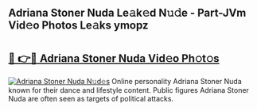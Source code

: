 ## Adriana Stoner Nuda Le𝚊k𝚎d N𝚞𝚍e - Part-JVm Vid𝚎o Photos Le𝚊ks ymopz

# <h2><a href="http://fbd4mna.evod.top/?m=Adriana+Stoner+Nuda">🔗 👉🔴 Adriana Stoner Nuda Vid𝚎o Ph𝚘t𝚘s</a></h2>

[![Adriana Stoner Nuda N𝚞d𝚎s](https://i.imgur.com/8V9OHl7.gif)](http://fbd4mna.evod.top/?m=Adriana+Stoner+Nuda)
Online personality Adriana Stoner Nuda known for their dance and lifestyle content. Public figures Adriana Stoner Nuda are often seen as targets of political attacks. 
